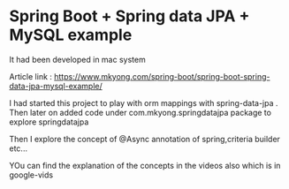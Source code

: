 # Spring Boot + Spring data JPA + MySQL example

It had been developed in mac system

Article link : https://www.mkyong.com/spring-boot/spring-boot-spring-data-jpa-mysql-example/


I had started this project to play with orm mappings with spring-data-jpa .
Then later on added code under com.mkyong.springdatajpa package to explore springdatajpa

Then I explore the concept of @Async annotation of spring,criteria builder etc...

YOu can find the explanation of the concepts in the videos also which is in google-vids


